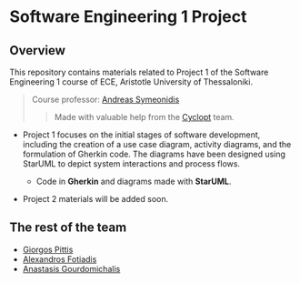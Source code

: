 # Software Engineering 1 Project

## Overview

This repository contains materials related to Project 1 of the Software Engineering 1 course of ECE, Aristotle University of Thessaloniki.

>Course professor: [Andreas Symeonidis](https://github.com/asymeon)
>>Made with valuable help from the [Cyclopt](https://github.com/cyclopt) team.

- Project 1 focuses on the initial stages of software development, including the creation of a use case diagram, activity diagrams, and the formulation of Gherkin code. The diagrams have been designed using StarUML to depict system interactions and process flows.

  - Code in **Gherkin** and diagrams made with **StarUML**.

- Project 2 materials will be added soon.

## The rest of the team

- [Giorgos Pittis](https://github.com/gkpittis)
- [Alexandros Fotiadis](https://github.com/afotiadis)
- [Anastasis Gourdomichalis](https://github.com/anasgourd)


